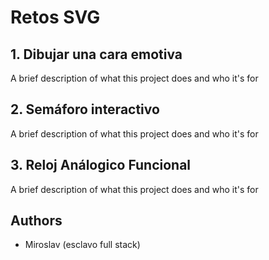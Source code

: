 
# Retos SVG

## 1. Dibujar una cara emotiva
A brief description of what this project does and who it's for
## 2. Semáforo interactivo
A brief description of what this project does and who it's for
## 3. Reloj Análogico Funcional
A brief description of what this project does and who it's for


## Authors

- Miroslav (esclavo full stack)

